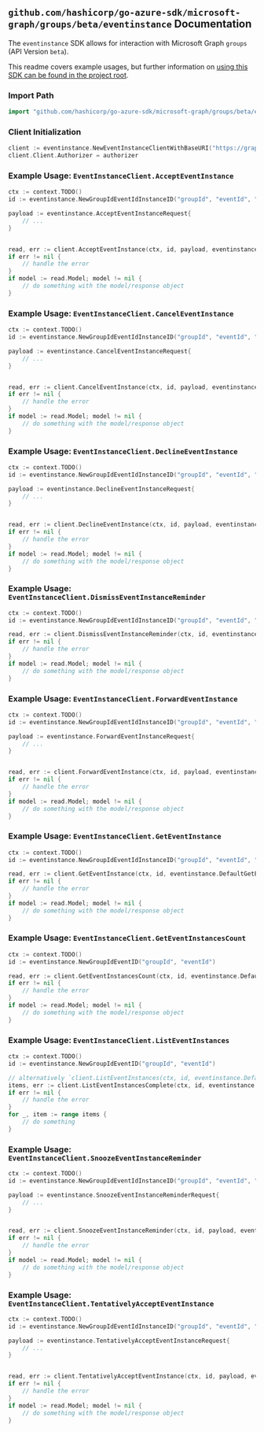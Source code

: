 
## `github.com/hashicorp/go-azure-sdk/microsoft-graph/groups/beta/eventinstance` Documentation

The `eventinstance` SDK allows for interaction with Microsoft Graph `groups` (API Version `beta`).

This readme covers example usages, but further information on [using this SDK can be found in the project root](https://github.com/hashicorp/go-azure-sdk/tree/main/docs).

### Import Path

```go
import "github.com/hashicorp/go-azure-sdk/microsoft-graph/groups/beta/eventinstance"
```


### Client Initialization

```go
client := eventinstance.NewEventInstanceClientWithBaseURI("https://graph.microsoft.com")
client.Client.Authorizer = authorizer
```


### Example Usage: `EventInstanceClient.AcceptEventInstance`

```go
ctx := context.TODO()
id := eventinstance.NewGroupIdEventIdInstanceID("groupId", "eventId", "eventId1")

payload := eventinstance.AcceptEventInstanceRequest{
	// ...
}


read, err := client.AcceptEventInstance(ctx, id, payload, eventinstance.DefaultAcceptEventInstanceOperationOptions())
if err != nil {
	// handle the error
}
if model := read.Model; model != nil {
	// do something with the model/response object
}
```


### Example Usage: `EventInstanceClient.CancelEventInstance`

```go
ctx := context.TODO()
id := eventinstance.NewGroupIdEventIdInstanceID("groupId", "eventId", "eventId1")

payload := eventinstance.CancelEventInstanceRequest{
	// ...
}


read, err := client.CancelEventInstance(ctx, id, payload, eventinstance.DefaultCancelEventInstanceOperationOptions())
if err != nil {
	// handle the error
}
if model := read.Model; model != nil {
	// do something with the model/response object
}
```


### Example Usage: `EventInstanceClient.DeclineEventInstance`

```go
ctx := context.TODO()
id := eventinstance.NewGroupIdEventIdInstanceID("groupId", "eventId", "eventId1")

payload := eventinstance.DeclineEventInstanceRequest{
	// ...
}


read, err := client.DeclineEventInstance(ctx, id, payload, eventinstance.DefaultDeclineEventInstanceOperationOptions())
if err != nil {
	// handle the error
}
if model := read.Model; model != nil {
	// do something with the model/response object
}
```


### Example Usage: `EventInstanceClient.DismissEventInstanceReminder`

```go
ctx := context.TODO()
id := eventinstance.NewGroupIdEventIdInstanceID("groupId", "eventId", "eventId1")

read, err := client.DismissEventInstanceReminder(ctx, id, eventinstance.DefaultDismissEventInstanceReminderOperationOptions())
if err != nil {
	// handle the error
}
if model := read.Model; model != nil {
	// do something with the model/response object
}
```


### Example Usage: `EventInstanceClient.ForwardEventInstance`

```go
ctx := context.TODO()
id := eventinstance.NewGroupIdEventIdInstanceID("groupId", "eventId", "eventId1")

payload := eventinstance.ForwardEventInstanceRequest{
	// ...
}


read, err := client.ForwardEventInstance(ctx, id, payload, eventinstance.DefaultForwardEventInstanceOperationOptions())
if err != nil {
	// handle the error
}
if model := read.Model; model != nil {
	// do something with the model/response object
}
```


### Example Usage: `EventInstanceClient.GetEventInstance`

```go
ctx := context.TODO()
id := eventinstance.NewGroupIdEventIdInstanceID("groupId", "eventId", "eventId1")

read, err := client.GetEventInstance(ctx, id, eventinstance.DefaultGetEventInstanceOperationOptions())
if err != nil {
	// handle the error
}
if model := read.Model; model != nil {
	// do something with the model/response object
}
```


### Example Usage: `EventInstanceClient.GetEventInstancesCount`

```go
ctx := context.TODO()
id := eventinstance.NewGroupIdEventID("groupId", "eventId")

read, err := client.GetEventInstancesCount(ctx, id, eventinstance.DefaultGetEventInstancesCountOperationOptions())
if err != nil {
	// handle the error
}
if model := read.Model; model != nil {
	// do something with the model/response object
}
```


### Example Usage: `EventInstanceClient.ListEventInstances`

```go
ctx := context.TODO()
id := eventinstance.NewGroupIdEventID("groupId", "eventId")

// alternatively `client.ListEventInstances(ctx, id, eventinstance.DefaultListEventInstancesOperationOptions())` can be used to do batched pagination
items, err := client.ListEventInstancesComplete(ctx, id, eventinstance.DefaultListEventInstancesOperationOptions())
if err != nil {
	// handle the error
}
for _, item := range items {
	// do something
}
```


### Example Usage: `EventInstanceClient.SnoozeEventInstanceReminder`

```go
ctx := context.TODO()
id := eventinstance.NewGroupIdEventIdInstanceID("groupId", "eventId", "eventId1")

payload := eventinstance.SnoozeEventInstanceReminderRequest{
	// ...
}


read, err := client.SnoozeEventInstanceReminder(ctx, id, payload, eventinstance.DefaultSnoozeEventInstanceReminderOperationOptions())
if err != nil {
	// handle the error
}
if model := read.Model; model != nil {
	// do something with the model/response object
}
```


### Example Usage: `EventInstanceClient.TentativelyAcceptEventInstance`

```go
ctx := context.TODO()
id := eventinstance.NewGroupIdEventIdInstanceID("groupId", "eventId", "eventId1")

payload := eventinstance.TentativelyAcceptEventInstanceRequest{
	// ...
}


read, err := client.TentativelyAcceptEventInstance(ctx, id, payload, eventinstance.DefaultTentativelyAcceptEventInstanceOperationOptions())
if err != nil {
	// handle the error
}
if model := read.Model; model != nil {
	// do something with the model/response object
}
```
